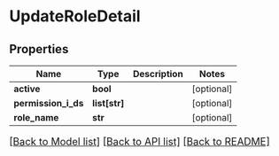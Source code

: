 # UpdateRoleDetail

## Properties
Name | Type | Description | Notes
------------ | ------------- | ------------- | -------------
**active** | **bool** |  | [optional] 
**permission_i_ds** | **list[str]** |  | [optional] 
**role_name** | **str** |  | [optional] 

[[Back to Model list]](../README.md#documentation-for-models) [[Back to API list]](../README.md#documentation-for-api-endpoints) [[Back to README]](../README.md)

<style>
     p, ul, ol, li { font-size: 18px !important;}
</style>


